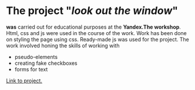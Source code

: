 # The project "*look out the window*"
**was** carried out for educational purposes at the **Yandex.The workshop**.
Html, css and js were used in the course of the work.
Work has been done on styling the page using css.
Ready-made js was used for the project.
The work involved honing the skills of working with

-  pseudo-elements
-  creating fake checkboxes
-  forms for text

[Link to project.](https://github.com/Detrut/posmotri_v_okno)